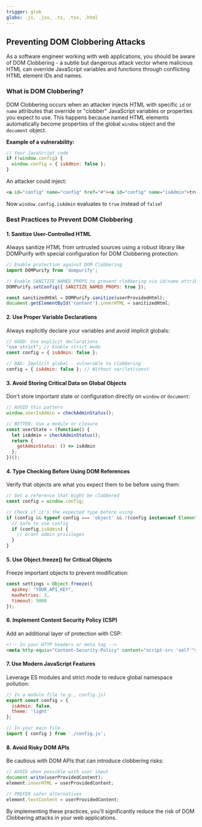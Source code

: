 ```yaml
---
trigger: glob
globs: .js, .jsx, .ts, .tsx, .html
---
```


## Preventing DOM Clobbering Attacks

As a software engineer working with web applications, you should be aware of DOM Clobbering - a subtle but dangerous attack vector where malicious HTML can override JavaScript variables and functions through conflicting HTML element IDs and names.

### What is DOM Clobbering?

DOM Clobbering occurs when an attacker injects HTML with specific `id` or `name` attributes that override or "clobber" JavaScript variables or properties you expect to use. This happens because named HTML elements automatically become properties of the global `window` object and the `document` object.

**Example of a vulnerability:**

```javascript
// Your JavaScript code
if (!window.config) {
  window.config = { isAdmin: false };
}
```

An attacker could inject:
```html
<a id="config" name="config" href="#"><a id="config" name="isAdmin">true</a></a>
```

Now `window.config.isAdmin` evaluates to `true` instead of `false`!

### Best Practices to Prevent DOM Clobbering

#### 1. Sanitize User-Controlled HTML

Always sanitize HTML from untrusted sources using a robust library like DOMPurify with special configuration for DOM Clobbering protection:

```javascript
// Enable protection against DOM Clobbering
import DOMPurify from 'dompurify';

// Enable SANITIZE_NAMED_PROPS to prevent clobbering via id/name attributes
DOMPurify.setConfig({ SANITIZE_NAMED_PROPS: true });

const sanitizedHtml = DOMPurify.sanitize(userProvidedHtml);
document.getElementById('content').innerHTML = sanitizedHtml;
```

#### 2. Use Proper Variable Declarations

Always explicitly declare your variables and avoid implicit globals:

```javascript
// GOOD: Use explicit declarations
"use strict"; // Enable strict mode
const config = { isAdmin: false };

// BAD: Implicit global - vulnerable to clobbering
config = { isAdmin: false }; // Without var/let/const
```

#### 3. Avoid Storing Critical Data on Global Objects

Don't store important state or configuration directly on `window` or `document`:

```javascript
// AVOID this pattern
window.userIsAdmin = checkAdminStatus();

// BETTER: Use a module or closure
const userState = (function() {
  let isAdmin = checkAdminStatus();
  return {
    getAdminStatus: () => isAdmin
  };
})();
```

#### 4. Type Checking Before Using DOM References

Verify that objects are what you expect them to be before using them:

```javascript
// Get a reference that might be clobbered
const config = window.config;

// Check if it's the expected type before using
if (config && typeof config === 'object' && !(config instanceof Element)) {
  // Safe to use config
  if (config.isAdmin) {
    // Grant admin privileges
  }
}
```

#### 5. Use Object.freeze() for Critical Objects

Freeze important objects to prevent modification:

```javascript
const settings = Object.freeze({
  apiKey: "YOUR_API_KEY",
  maxRetries: 3,
  timeout: 5000
});
```

#### 6. Implement Content Security Policy (CSP)

Add an additional layer of protection with CSP:

```html
<!-- In your HTTP headers or meta tag -->
<meta http-equiv="Content-Security-Policy" content="script-src 'self'">
```

#### 7. Use Modern JavaScript Features

Leverage ES modules and strict mode to reduce global namespace pollution:

```javascript
// In a module file (e.g., config.js)
export const config = {
  isAdmin: false,
  theme: 'light'
};

// In your main file
import { config } from './config.js';
```

#### 8. Avoid Risky DOM APIs

Be cautious with DOM APIs that can introduce clobbering risks:

```javascript
// AVOID when possible with user input
document.write(userProvidedContent);
element.innerHTML = userProvidedContent;

// PREFER safer alternatives
element.textContent = userProvidedContent;
```

By implementing these practices, you'll significantly reduce the risk of DOM Clobbering attacks in your web applications.